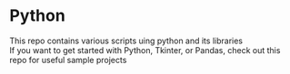 # Python
This repo contains various scripts uing python and its libraries <br>
If you want to get started with Python, Tkinter, or Pandas, check out this repo for useful sample projects
